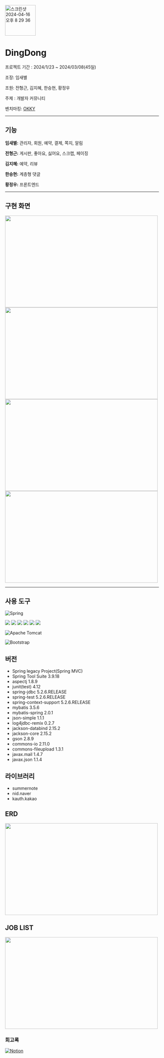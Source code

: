 <img width="100" height="100" alt="스크린샷 2024-04-16 오후 8 29 36" src="https://github.com/HyungGeun94/DingDong/assets/152036928/9067724e-1eb8-435c-a226-27d27f588f82"> 

# DingDong

프로젝트 기간 : 2024/1/23 ~ 2024/03/08(45일)

조장: 임새별

조원: 전형근, 김지혜, 한승현, 황정우

주제 : 개발자 커뮤니티  


벤치마킹: [OKKY](https://okky.kr) 

---


## 기능

**임새별:** 관리자, 회원, 예약, 결제, 쪽지, 알림

**전형근:** 게시판, 좋아요, 싫어요, 스크랩, 페이징

**김지혜:** 예약, 리뷰

**한승현:** 계층형 댓글

**황정우:** 프론트엔드


---


## 구현 화면


<img src="https://github.com/HyungGeun94/DingDong/assets/152036928/b7583708-a3ca-4867-87fa-8aa154602849" width="500" height="300">
<img src="https://github.com/HyungGeun94/DingDong/assets/152036928/66988f61-5fef-4854-8597-de9b14b77eae" width="500" height="300">
<img src="https://github.com/HyungGeun94/DingDong/assets/152036928/1289aff2-d057-4620-96ef-55a1b6a57bc7" width="500" height="300">
<img src="https://github.com/HyungGeun94/DingDong/assets/152036928/32171336-7116-4183-91f1-13d10d778103" width="500" height="300">


---

## 사용 도구

![Spring](https://img.shields.io/badge/spring_5.2.6_RELEASE-%236DB33F.svg?style=for-the-badge&logo=spring&logoColor=white)



<img src="https://img.shields.io/badge/java 11-%23ED8B00?style=for-the-badge&logo=openjdk&logoColor=white">


<img src="https://img.shields.io/badge/mysql 8.0.33 -4479A1?style=for-the-badge&logo=mysql&logoColor=white">
  <img src="https://img.shields.io/badge/html5-E34F26?style=for-the-badge&logo=html5&logoColor=white">

  <img src="https://img.shields.io/badge/css-1572B6?style=for-the-badge&logo=css3&logoColor=white">

  <img src="https://img.shields.io/badge/javascript-F7DF1E?style=for-the-badge&logo=javascript&logoColor=black">

  <img src="https://img.shields.io/badge/jquery_latest -0769AD?style=for-the-badge&logo=jquery&logoColor=white">

  ![Apache Tomcat](https://img.shields.io/badge/apache%20tomcat_9.0.84-%23F8DC75.svg?style=for-the-badge&logo=apache-tomcat&logoColor=black)

  ![Bootstrap](https://img.shields.io/badge/bootstrap_5.0.2-%238511FA.svg?style=for-the-badge&logo=bootstrap&logoColor=white)

## 버전

- Spring legacy Project(Spring MVC)
- Spring Tool Suite 3.9.18
- aspectj 1.8.9
- junit(test) 4.12
- spring-jdbc  5.2.6.RELEASE
- spring-test  5.2.6.RELEASE
- spring-context-support 5.2.6.RELEASE
- mybatis 3.5.6
- mybatis-spring 2.0.1
- json-simple 1.1.1
- log4jdbc-remix 0.2.7
- jackson-databind 2.15.2
- jackson-core 2.15.2
- gson 2.8.9
- commons-io 2.11.0
- commons-fileupload 1.3.1
- javax.mail 1.4.7
- javax.json 1.1.4


## 라이브러리
- summernote
- nid.naver
- kauth.kakao




## ERD
  
<img src="https://github.com/HyungGeun94/DingDong/assets/152036928/1e85df8c-09ab-4ae9-8d11-b46cee168e99" width="500" height="300">

## JOB LIST


<img src="https://github.com/HyungGeun94/DingDong/assets/152036928/0555c741-23d8-4296-9668-398cebf59ef1" width="500" height="300">





### 회고록
[![Notion](https://img.shields.io/badge/Notion-%23000000.svg?style=for-the-badge&logo=notion&logoColor=white)](https://purple-indigo-578.notion.site/DingDong-03fd42e685d54caaa6ed16234d1891f1)
